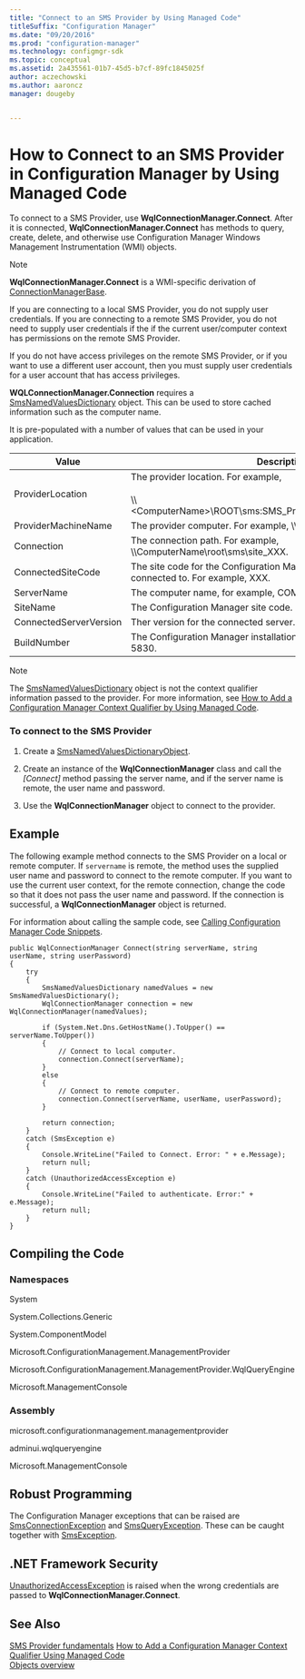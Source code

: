 ```yaml
---
title: "Connect to an SMS Provider by Using Managed Code"
titleSuffix: "Configuration Manager"
ms.date: "09/20/2016"
ms.prod: "configuration-manager"
ms.technology: configmgr-sdk
ms.topic: conceptual
ms.assetid: 2a435561-01b7-45d5-b7cf-89fc1845025f
author: aczechowski
ms.author: aaroncz
manager: dougeby


---
```

# How to Connect to an SMS Provider in Configuration Manager by Using Managed Code
To connect to a SMS Provider, use **WqlConnectionManager.Connect**. After it is connected, **WqlConnectionManager.Connect** has methods to query, create, delete, and otherwise use Configuration Manager Windows Management Instrumentation (WMI) objects.  

> [!NOTE]
>  **WqlConnectionManager.Connect** is a WMI-specific derivation of [ConnectionManagerBase](https://msdn.microsoft.com/library/microsoft.configurationmanagement.managementprovider.connectionmanagerbase.aspx).  

 If you are connecting to a local SMS Provider, you do not supply user credentials. If you are connecting to a remote SMS Provider, you do not need to supply user credentials if the if the current user/computer context has permissions on the remote SMS Provider.  

 If you do not have access privileges on the remote SMS Provider, or if you want to use a different user account, then you must supply user credentials for a user account that has access privileges.  

 **WQLConnectionManager.Connection** requires a [SmsNamedValuesDictionary](https://msdn.microsoft.com/library/microsoft.configurationmanagement.managementprovider.smsnamedvaluesdictionary.aspx) object. This can be used to store cached information such as the computer name.  

 It is pre-populated with a number of values that can be used in your application.  

|Value|Description.|  
|-----------|------------------|  
|ProviderLocation|The provider location. For example,<br /><br /> \\\\<ComputerName\>\ROOT\sms:SMS_ProviderLocation.SiteCode="XXX".|  
|ProviderMachineName|The provider computer. For example, \\\ComputerName.|  
|Connection|The connection path. For example, \\\ComputerName\root\sms\site_XXX.|  
|ConnectedSiteCode|The site code for the Configuration Manager site that the connection is connected to. For example, XXX.|  
|ServerName|The computer name, for example, COMPUTERNAME.|  
|SiteName|The Configuration Manager site code. For example, Central Site.|  
|ConnectedServerVersion|Ther version for the connected server. For example, 4.00.5830.0000|  
|BuildNumber|The Configuration Manager installation build number. For example, 5830.|  

> [!NOTE]
>  The [SmsNamedValuesDictionary](https://msdn.microsoft.com/library/microsoft.configurationmanagement.managementprovider.smsnamedvaluesdictionary.aspx) object is not the context qualifier information passed to the provider. For more information, see [How to Add a Configuration Manager Context Qualifier by Using Managed Code](../../../develop/core/understand/how-to-add-a-configuration-manager-context-qualifier-by-using-managed-code.md).  

### To connect to the SMS Provider  

1.  Create a [SmsNamedValuesDictionaryObject](https://msdn.microsoft.com/library/microsoft.configurationmanagement.managementprovider.smsnamedvaluesdictionary.aspx).  

2.  Create an instance of the **WqlConnectionManager** class and call the *[Connect]* method passing the server name, and if the server name is remote, the user name and password.  

3.  Use the **WqlConnectionManager** object to connect to the provider.  

## Example  
 The following example method connects to the SMS Provider on a local or remote computer. If `servername` is remote, the method uses the supplied user name and password to connect to the remote computer. If you want to use the current user context, for the remote connection, change the code so that it does not pass the user name and password. If the connection is successful, a **WqlConnectionManager** object is returned.  

 For information about calling the sample code, see [Calling Configuration Manager Code Snippets](../../../develop/core/understand/calling-code-snippets.md).  

```  
public WqlConnectionManager Connect(string serverName, string userName, string userPassword)  
{  
    try  
    {  
        SmsNamedValuesDictionary namedValues = new SmsNamedValuesDictionary();  
        WqlConnectionManager connection = new WqlConnectionManager(namedValues);  

        if (System.Net.Dns.GetHostName().ToUpper() == serverName.ToUpper())  
        {  
            // Connect to local computer.  
            connection.Connect(serverName);  
        }  
        else  
        {  
            // Connect to remote computer.  
            connection.Connect(serverName, userName, userPassword);  
        }  

        return connection;  
    }  
    catch (SmsException e)  
    {  
        Console.WriteLine("Failed to Connect. Error: " + e.Message);  
        return null;  
    }  
    catch (UnauthorizedAccessException e)  
    {  
        Console.WriteLine("Failed to authenticate. Error:" + e.Message);  
        return null;  
    }  
}  

```  

## Compiling the Code  

### Namespaces  
 System  

 System.Collections.Generic  

 System.ComponentModel  

 Microsoft.ConfigurationManagement.ManagementProvider  

 Microsoft.ConfigurationManagement.ManagementProvider.WqlQueryEngine  

 Microsoft.ManagementConsole  

### Assembly  
 microsoft.configurationmanagement.managementprovider  

 adminui.wqlqueryengine  

 Microsoft.ManagementConsole  

## Robust Programming  
 The Configuration Manager exceptions that can be raised are [SmsConnectionException](https://msdn.microsoft.com/library/microsoft.configurationmanagement.managementprovider.smsconnectionexception.aspx) and [SmsQueryException](https://msdn.microsoft.com/library/microsoft.configurationmanagement.managementprovider.smsqueryexception.aspx). These can be caught together with [SmsException](https://msdn.microsoft.com/library/microsoft.configurationmanagement.managementprovider.smsexception.aspx).  

## .NET Framework Security  
 [UnauthorizedAccessException](https://msdn.microsoft.com/library/system.unauthorizedaccessexception.aspx) is raised when the wrong credentials are passed to **WqlConnectionManager.Connect**.  

## See Also  
 [SMS Provider fundamentals](/sccm/develop/core/understand/sms-provider-fundamentals)
 [How to Add a Configuration Manager Context Qualifier Using Managed Code](../../../develop/core/understand/how-to-add-a-configuration-manager-context-qualifier-by-using-managed-code.md)   
 [Objects overview](/sccm/develop/core/understand/configuration-manager-objects-overview)
